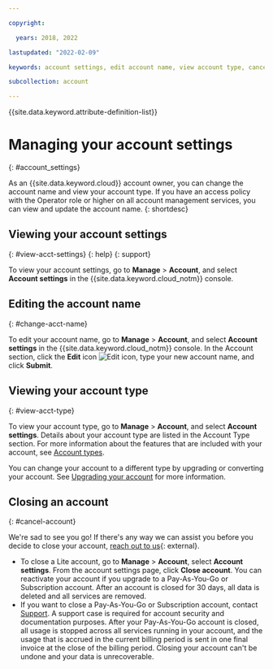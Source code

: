 ```yaml
---

copyright:

  years: 2018, 2022

lastupdated: "2022-02-09"

keywords: account settings, edit account name, view account type, cancel account, delete account, terminate account

subcollection: account

---
```


{{site.data.keyword.attribute-definition-list}}

# Managing your account settings
{: #account_settings}

As an {{site.data.keyword.cloud}} account owner, you can change the account name and view your account type. If you have an access policy with the Operator role or higher on all account management services, you can view and update the account name.
{: shortdesc}

## Viewing your account settings
{: #view-acct-settings}
{: help} 
{: support}

To view your account settings, go to **Manage** > **Account**, and select **Account settings** in the {{site.data.keyword.cloud_notm}} console. 

## Editing the account name
{: #change-acct-name}

To edit your account name, go to **Manage** > **Account**, and select **Account settings** in the {{site.data.keyword.cloud_notm}} console. In the Account section, click the **Edit** icon ![Edit icon](../icons/edit-tagging.svg "Edit"), type your new account name, and click **Submit**.

## Viewing your account type
{: #view-acct-type}

To view your account type, go to **Manage** > **Account**, and select **Account settings**. Details about your account type are listed in the Account Type section. For more information about the features that are included with your account, see [Account types](/docs/account?topic=account-accounts).

You can change your account to a different type by upgrading or converting your account. See [Upgrading your account](/docs/account?topic=account-upgrading-account) for more information.

## Closing an account 
{: #cancel-account}

We're sad to see you go! If there's any way we can assist you before you decide to close your account, [reach out to us](/unifiedsupport/supportcenter){: external}.

* To close a Lite account, go to **Manage** > **Account**, select **Account settings**. From the account settings page, click **Close account**. You can reactivate your account if you upgrade to a Pay-As-You-Go or Subscription account. After an account is closed for 30 days, all data is deleted and all services are removed. 
* If you want to close a Pay-As-You-Go or Subscription account, contact [Support](/unifiedsupport/supportcenter). A support case is required for account security and documentation purposes. After your Pay-As-You-Go account is closed, all usage is stopped across all services running in your account, and the usage that is accrued in the current billing period is sent in one final invoice at the close of the billing period. Closing your account can't be undone and your data is unrecoverable.  
